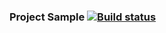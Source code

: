 ### Project Sample [![Build status](https://ci.appveyor.com/api/projects/status/kmksshmyk7fnebmg?svg=true)](https://ci.appveyor.com/project/IvanPliska/unit-hw-2-3)
